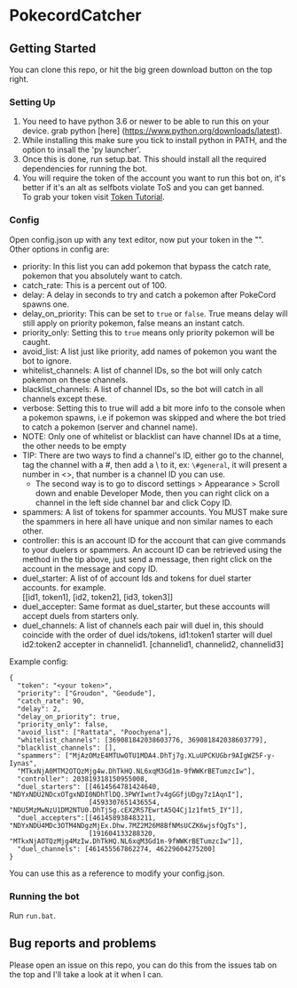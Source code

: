 # PokecordCatcher

## Getting Started

You can clone this repo, or hit the big green download button on the top right. 

### Setting Up 
1. You need to have python 3.6 or newer to be able to run this on your device. grab python [here] (https://www.python.org/downloads/latest).  
2. While installing this make sure you tick to install python in PATH, and the option to insall the 'py launcher'.  
3. Once this is done, run setup.bat. This should install all the required dependencies for running the bot.  
4. You will require the token of the account you want to run this bot on, it's better if it's an alt as selfbots violate ToS and you can get banned.  
To grab your token visit [Token Tutorial](https://github.com/TheRacingLion/Discord-SelfBot/wiki/Discord-Token-Tutorial).  

### Config  

Open config.json up with any text editor, now put your token in the "".  
Other options in config are:  
 - priority: In this list you can add pokemon that bypass the catch rate, pokemon that you absolutely want to catch.
 - catch_rate: This is a percent out of 100.
 - delay: A delay in seconds to try and catch a pokemon after PokeCord spawns one.
 - delay_on_priority: This can be set to `true` or `false`. True means delay will still apply on priority pokemon, false means an instant catch.
 - priority_only: Setting this to `true` means only priority pokemon will be caught.
 - avoid_list: A list just like priority, add names of pokemon you want the bot to ignore.
 - whitelist_channels: A list of channel IDs, so the bot will only catch pokemon on these channels.
 - blacklist_channels: A list of channel IDs, so the bot will catch in all channels except these.
 - verbose: Setting this to true will add a bit more info to the console when a pokemon spawns, i.e if pokemon was skipped and where the bot tried to catch a pokemon (server and channel name).
 - NOTE: Only one of whitelist or blacklist can have channel IDs at a time, the other needs to be empty
 - TIP: There are two ways to find a channel's ID, either go to the channel, tag the channel with a #, then add a \\ to it, ex: `\#general`, it will present a number in <>, that number is a channel ID you can use.
      - The second way is to go to discord settings > Appearance > Scroll down and enable Developer Mode, then you can right click on a channel in the left side channel bar and click Copy ID.
 - spammers: A list of tokens for spammer accounts. You MUST make sure the spammers in here all have unique and non similar names to each other.  
 - controller: this is an account ID for the account that can give commands to your duelers or spammers. An account ID can be retrieved using the method in the tip above, just send a message, then right click on the account in the message and copy ID.
 - duel_starter: A list of of account Ids and tokens for duel starter accounts. for example.  
 [[id1, token1], [id2, token2], [id3, token3]]
 - duel_accepter: Same format as duel_starter, but these accounts will accept duels from starters only.
 - duel_channels: A list of channels each pair will duel in, this should coincide with the order of duel ids/tokens, id1:token1 starter will duel id2:token2 accepter in channelid1.
 [channelid1, channelid2, channelid3]

Example config:
```
{
  "token": "<your token>",
  "priority": ["Groudon", "Geodude"],
  "catch_rate": 90,
  "delay": 2,
  "delay_on_priority": true,
  "priority_only": false,
  "avoid_list": ["Rattata", "Poochyena"],
  "whitelist_channels": [369081842038603776, 369081842038603779],
  "blacklist_channels": [],
  "spammers": ["MjAzOMzE4MTUwOTU1MDA4.DhTj7g.XLuUPCKUGbr9AIgWZ5F-y-Iynas",
  "MTkxNjA0MTM2OTQzMjg4w.DhTkHQ.NL6xqM3Gd1m-9fWWKrBETumzcIw"],
  "controller": 203819318150955008,
  "duel_starters": [[4614564781424640, "NDYxNDU2NDcxOTgxNDI0NDhTlDQ.3PWYIwnt7v4gGGfjUDgy7z1AqnI"],
                    [4593307651436554, "NDU5MzMwNzU1DM2NTU0.DhTjSg.cEX2RS7EwrtA5Q4Cj1z1fmt5_IY"]],
  "duel_accepters":[[461458938483211, "NDYxNDU4MDc3OTM4NDgzMjEx.Dhw.7MZ2M26M8BfNMsUCZK6wjsfQgTs"],
                    [191604133288320, "MTkxNjAOTQzMjg4MzIw.DhTkHQ.NL6xqM3Gd1m-9fWWKrBETumzcIw"]],
  "duel_channels": [461455567862274, 46229604275200]
}
```

You can use this as a reference to modify your config.json.

### Running the bot
Run `run.bat`.  

## Bug reports and problems

Please open an issue on this repo, you can do this from the issues tab on the top and I'll take a look at it when I can.
